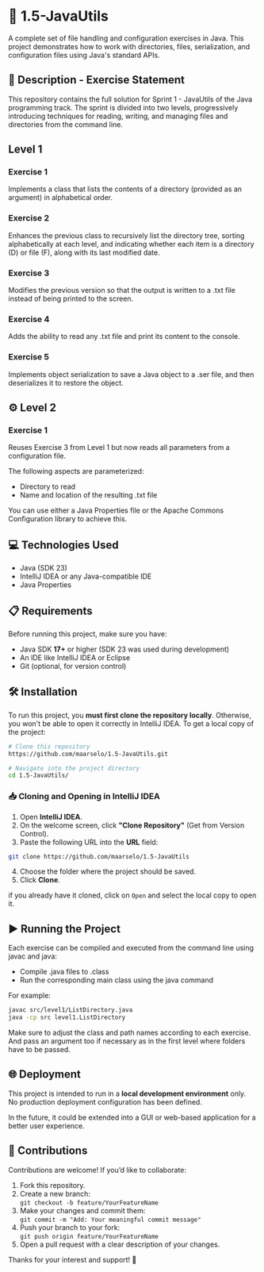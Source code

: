  # 📂 1.5-JavaUtils

A complete set of file handling and configuration exercises in Java.
This project demonstrates how to work with directories, files, serialization, and configuration files using Java's standard APIs. 

## 📄 Description - Exercise Statement
This repository contains the full solution for Sprint 1 - JavaUtils of the Java programming track.
The sprint is divided into two levels, progressively introducing techniques for reading, writing, and managing files and directories from the command line.

##  Level 1

### Exercise 1
Implements a class that lists the contents of a directory (provided as an argument) in alphabetical order.

### Exercise 2
Enhances the previous class to recursively list the directory tree, sorting alphabetically at each level, and indicating whether each item is a directory (D) or file (F), along with its last modified date.

### Exercise 3
Modifies the previous version so that the output is written to a .txt file instead of being printed to the screen.

### Exercise 4
Adds the ability to read any .txt file and print its content to the console.

### Exercise 5
Implements object serialization to save a Java object to a .ser file, and then deserializes it to restore the object.

## ⚙️ Level 2
### Exercise 1
Reuses Exercise 3 from Level 1 but now reads all parameters from a configuration file.

The following aspects are parameterized:
- Directory to read
- Name and location of the resulting .txt file

You can use either a Java Properties file or the Apache Commons Configuration library to achieve this.

## 💻 Technologies Used
- Java (SDK 23)
- IntelliJ IDEA or any Java-compatible IDE
- Java Properties

## 📋 Requirements
Before running this project, make sure you have:

- Java SDK **17+** or higher (SDK 23 was used during development)
- An IDE like IntelliJ IDEA or Eclipse
- Git (optional, for version control)

## 🛠️ Installation

To run this project, you **must first clone the repository locally**. Otherwise, you won't be able to open it correctly in IntelliJ IDEA.
To get a local copy of the project:

```bash
# Clone this repository
https://github.com/maarselo/1.5-JavaUtils.git

# Navigate into the project directory
cd 1.5-JavaUtils/
```

### 📥 Cloning and Opening in IntelliJ IDEA

1. Open **IntelliJ IDEA**.
2. On the welcome screen, click **"Clone Repository"** (Get from Version Control).
3. Paste the following URL into the **URL** field:
```bash
git clone https://github.com/maarselo/1.5-JavaUtils
```
4. Choose the folder where the project should be saved.
5. Click **Clone**.

 if you already have it cloned, click on `Open` and select the local copy to open it. 

## ▶️ Running the Project

Each exercise can be compiled and executed from the command line using javac and java:

- Compile .java files to .class
- Run the corresponding main class using the java command

For example:
```bash
javac src/level1/ListDirectory.java  
java -cp src level1.ListDirectory
```
Make sure to adjust the class and path names according to each exercise. And pass an argument too if necessary as in the first level where folders have to be passed.

## 🌐 Deployment

This project is intended to run in a **local development environment** only.  
No production deployment configuration has been defined.

In the future, it could be extended into a GUI or web-based application for a better user experience.

## 🤝 Contributions

Contributions are welcome! If you’d like to collaborate:

1. Fork this repository.
2. Create a new branch:  
 `git checkout -b feature/YourFeatureName`
3. Make your changes and commit them:  
 `git commit -m "Add: Your meaningful commit message"`
4. Push your branch to your fork:  
 `git push origin feature/YourFeatureName`
5. Open a pull request with a clear description of your changes.

Thanks for your interest and support! 🚀
